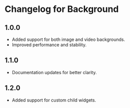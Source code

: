 # Changelog for Background
## 1.0.0

- Added support for both image and video backgrounds.
- Improved performance and stability.

## 1.1.0

- Documentation updates for better clarity.

## 1.2.0

- Added support for custom child widgets.